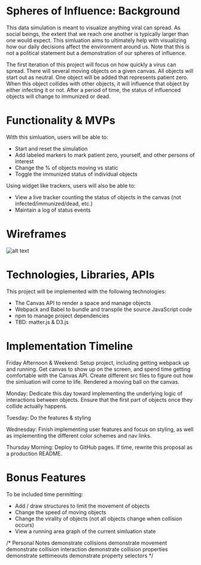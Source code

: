 Spheres of Influence: Background
==========

This data simulation is meant to visualize anything viral can spread. As social beings, the extent that we reach one another is typically larger than one would expect. This simluation aims to ultimately help with visualizing how our daily decisions affect the environment around us. Note that this is not a political statement but a demonstration of our spheres of influence.

The first iteration of this project will focus on how quickly a virus can spread. There will several moving objects on a given canvas. All objects will start out as neutral. One object will be added that represents patient zero. When this object collides with other objects, it will influence that object by either infecting it or not. After a period of time, the status of influenced objects will change to immunized or dead.

Functionality & MVPs
====================

With this simluation, users will be able to:

* Start and reset the simulation
* Add labeled markers to mark patient zero, yourself, and other persons of interest
* Change the % of objects moving vs static
* Toggle the immunized status of individual objects

Using widget like trackers, users will also be able to:

* View a live tracker counting the status of objects in the canvas (not infected/immunized/dead, etc.)
* Maintain a log of status events

Wireframes
==========

![alt text](https://github.com/nick-barr/jsProjectCovid/blob/main/src/assets/wireframes/wireframev1.png)

Technologies, Libraries, APIs
=============================

This project will be implemented with the following technologies:

* The Canvas API to render a space and manage objects
* Webpack and Babel to bundle and transpile the source JavaScript code
* npm to manage project dependencies
* TBD: matter.js & D3.js

Implementation Timeline
=======================

Friday Afternoon & Weekend: Setup project, including getting webpack up and running. Get canvas to show up on the screen, and spend time getting comfortable with the Canvas API. Create different src files to figure out how the simluation will come to life. Rendered a moving ball on the canvas.

Monday: Dedicate this day toward implementing the underlying logic of interactions between objects. Ensure that the first part of objects once they collide actually happens. 

Tuesday: Do the features & styling

Wednesday: Finish implementing user features and focus on styling, as well as implementing the different color schemes and nav links.

Thursday Morning: Deploy to GitHub pages. If time, rewrite this proposal as a production README.

Bonus Features
==============

To be included time permitting:

* Add / draw structures to limit the movement of objects
* Change the speed of moving objects
* Change the virality of objects (not all objects change when collision occurs)
* View a running area graph of the current simluation state


/*
Personal Notes
demonstrate collisions
demonstrate movement
demonstrate collision interaction
demonstrate collision properties
demonstrate settimeouts
demonstrate property selectors
*/
